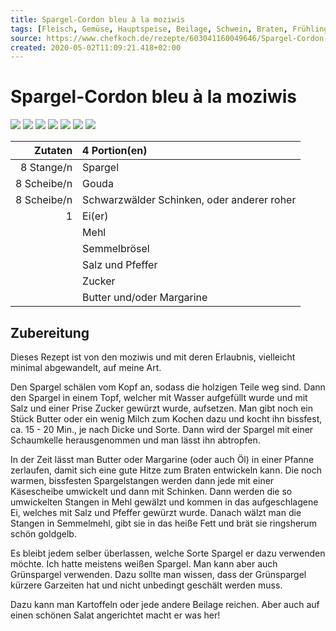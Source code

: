 ```yaml
---
title: Spargel-Cordon bleu à la moziwis
tags: [Fleisch, Gemüse, Hauptspeise, Beilage, Schwein, Braten, Frühling, Gluten, Lactose, ketogen, Low Carb]
source: https://www.chefkoch.de/rezepte/603041160049646/Spargel-Cordon-bleu-a-la-moziwis.html
created: 2020-05-02T11:09:21.418+02:00
---
```


# Spargel-Cordon bleu à la moziwis

![](https://img.chefkoch-cdn.de/rezepte/603041160049646/bilder/579395/crop-360x240/spargel-cordon-bleu-a-la-moziwis.jpg) ![](https://img.chefkoch-cdn.de/rezepte/603041160049646/bilder/912657/crop-360x240/spargel-cordon-bleu-a-la-moziwis.jpg) ![](https://img.chefkoch-cdn.de/rezepte/603041160049646/bilder/1206700/crop-360x240/spargel-cordon-bleu-a-la-moziwis.jpg) ![](https://img.chefkoch-cdn.de/rezepte/603041160049646/bilder/798866/crop-360x240/spargel-cordon-bleu-a-la-moziwis.jpg) ![](https://img.chefkoch-cdn.de/rezepte/603041160049646/bilder/997026/crop-360x240/spargel-cordon-bleu-a-la-moziwis.jpg) ![](https://img.chefkoch-cdn.de/rezepte/603041160049646/bilder/1205490/crop-360x240/spargel-cordon-bleu-a-la-moziwis.jpg) ![](https://img.chefkoch-cdn.de/rezepte/603041160049646/bilder/1115960/crop-360x240/spargel-cordon-bleu-a-la-moziwis.jpg)

| **Zutaten** | 4 Portion(en)                              |
| ----------: | :----------------------------------------- |
|  8 Stange/n | Spargel                                    |
| 8 Scheibe/n | Gouda                                      |
| 8 Scheibe/n | Schwarzwälder Schinken, oder anderer roher |
|           1 | Ei(er)                                     |
|             | Mehl                                       |
|             | Semmelbrösel                               |
|             | Salz und Pfeffer                           |
|             | Zucker                                     |
|             | Butter und/oder Margarine                  |

## Zubereitung

Dieses Rezept ist von den moziwis und mit deren Erlaubnis, vielleicht  minimal abgewandelt, auf meine Art.

Den Spargel schälen vom Kopf an, sodass die holzigen Teile weg sind. Dann den Spargel in einem Topf, welcher mit Wasser aufgefüllt wurde und mit Salz und einer Prise Zucker gewürzt wurde, aufsetzen. Man gibt noch ein Stück Butter oder ein wenig Milch zum Kochen dazu und kocht ihn bissfest, ca. 15 - 20 Min., je nach Dicke und Sorte. Dann wird der Spargel mit einer Schaumkelle herausgenommen und man lässt ihn abtropfen.

In der Zeit lässt man Butter oder Margarine (oder auch Öl) in einer Pfanne zerlaufen, damit sich eine gute Hitze zum Braten entwickeln kann. Die noch warmen, bissfesten Spargelstangen werden dann jede mit einer Käsescheibe umwickelt und dann mit Schinken. Dann werden die so umwickelten Stangen in Mehl gewälzt und kommen in das aufgeschlagene Ei, welches mit Salz und Pfeffer gewürzt wurde. Danach wälzt man die Stangen in Semmelmehl, gibt sie in das heiße Fett und brät sie ringsherum schön goldgelb.

Es bleibt jedem selber überlassen, welche Sorte Spargel er dazu verwenden möchte. Ich hatte meistens weißen Spargel. Man kann aber auch Grünspargel verwenden. Dazu sollte man wissen, dass der Grünspargel kürzere Garzeiten hat und nicht unbedingt geschält werden muss.

Dazu kann man Kartoffeln oder jede andere Beilage reichen. Aber auch auf einen schönen Salat angerichtet macht er was her!